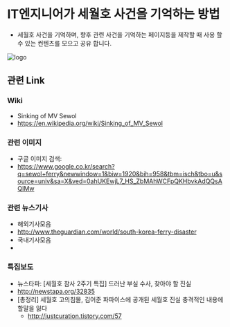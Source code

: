 # IT엔지니어가 세월호 사건을 기억하는 방법
* 세월호 사건을 기억하며, 향후 관련 사건을 기억하는 페이지등을 제작할 때 사용 할 수 있는 컨텐츠를 모으고 공유 합니다.

![logo](http://image.aladin.co.kr/Community/paper/2016/0313/pimg_7484811841382197.png)

## 관련 Link
### Wiki
* Sinking of MV Sewol
 * https://en.wikipedia.org/wiki/Sinking_of_MV_Sewol
  
 
### 관련 이미지
* 구글 이미지 검색:
 * https://www.google.co.kr/search?q=sewol+ferry&newwindow=1&biw=1920&bih=958&tbm=isch&tbo=u&source=univ&sa=X&ved=0ahUKEwjL7_HS_ZbMAhWCFpQKHbvkAdQQsAQIMw

### 관련 뉴스기사
* 해외기사모음
 * http://www.theguardian.com/world/south-korea-ferry-disaster
* 국내기사모음
 * 
 
### 특집보도
* 뉴스타파: [세월호 참사 2주기 특집] 드러난 부실 수사, 찾아야 할 진실
 * http://newstapa.org/32835
* [총정리] 세월호 고의침몰, 김어준 파파이스에 공개된 세월호 진실 충격적인 내용에 할말을 잃다
  * http://justcuration.tistory.com/57
